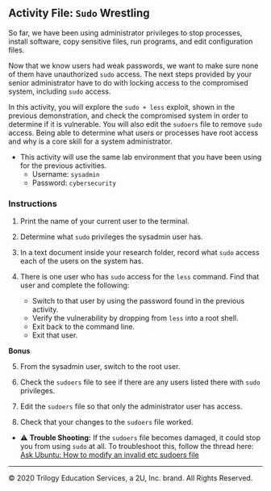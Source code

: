 ## Activity File: `Sudo` Wrestling

So far, we have been using administrator privileges to stop processes, install software, copy sensitive files, run programs, and edit configuration files.

Now that we know users had weak passwords, we want to make sure none of them have unauthorized `sudo` access. The next steps provided by your senior administrator have to do with locking access to the compromised system, including `sudo` access.

In this activity, you will explore the `sudo + less` exploit, shown in the previous demonstration, and check the compromised system in order to determine if it is vulnerable. You will also edit the `sudoers` file to remove `sudo` access. Being able to determine what users or processes have root access and why is a core skill for a system administrator.

- This activity will use the same lab environment that you have been using for the previous activities.   
  -  Username: `sysadmin`   
    - Password: `cybersecurity`

### Instructions

1. Print the name of your current user to the terminal.

2. Determine what `sudo` privileges the sysadmin user has.

3. In a text document inside your research folder, record what `sudo` access each of the users on the system has.

4. There is one user who has `sudo` access for the `less` command. Find that user and complete the following:
    - Switch to that user by using the password found in the previous activity.
    - Verify the vulnerability by dropping from `less` into a root shell.
    - Exit back to the command line.
    - Exit that user.
    
**Bonus**    

5. From the sysadmin user, switch to the root user.

6. Check the `sudoers` file to see if there are any users listed there with `sudo` privileges.

7. Edit the `sudoers` file so that only the administrator user has access.

8. Check that your changes to the `sudoers` file worked.

- :warning: **Trouble Shooting:** If the `sudoers` file becomes damaged, it could stop you from using `sudo` at all. To troubleshoot this, follow the thread here: [Ask Ubuntu: How to modify an invalid etc sudoers file](https://askubuntu.com/questions/73864/how-to-modify-an-invalid-etc-sudoers-file)

---

© 2020 Trilogy Education Services, a 2U, Inc. brand. All Rights Reserved.
